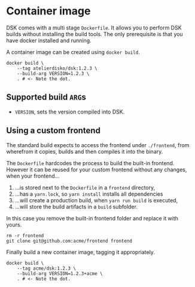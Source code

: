 # Container image

DSK comes with a multi stage `Dockerfile`. It allows you to perform DSK builds
without installing the build tools. The only prerequisite is that you have docker
installed and running.

A container image can be created using `docker build`.

```
docker build \
	--tag atelierdisko/dsk:1.2.3 \
	--build-arg VERSION=1.2.3 \
	. # <- Note the dot.
```

## Supported build `ARG`s

- `VERSION`, sets the version compiled into DSK.

## Using a custom frontend

The standard build expects to access the frontend under `./frontend`,
from wherefrom it copies, builds and then compiles it into the binary.

The `Dockerfile` hardcodes the process to build the built-in frontend. However
it can be reused for your custom frontend without any changes, when your
frontend...

1. ...is stored next to the `Dockerfile` in a `frontend` directory,
2. ...has a `yarn.lock`, so `yarn install` installs all dependencies
3. ...will create a production build, when `yarn run build` is executed,
4. ...will store the build artifacts in a `build` subfolder.

In this case you remove the built-in frontend folder and replace it with yours.

```
rm -r frontend
git clone git@github.com:acme/frontend frontend
```

Finally build a new container image, tagging it appropriately.

```
docker build \
	--tag acme/dsk:1.2.3 \
	--build-arg VERSION=1.2.3+acme \
	. # <- Note the dot.
```
